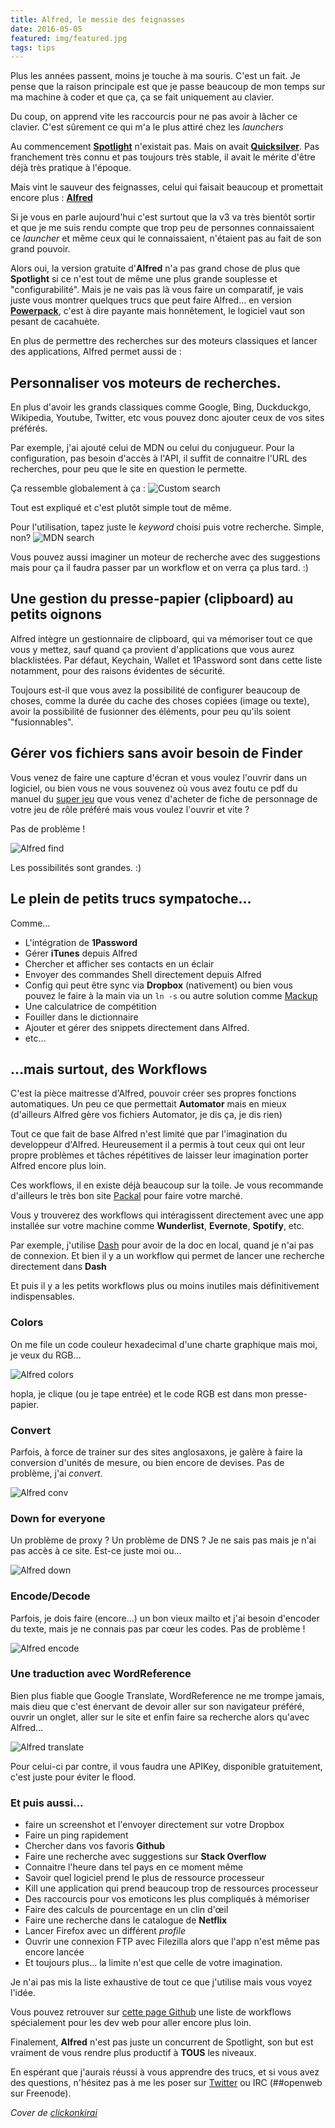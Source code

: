 ```yaml
---
title: Alfred, le messie des feignasses
date: 2016-05-05
featured: img/featured.jpg
tags: tips
---
```


Plus les années passent, moins je touche à ma souris. C'est un fait. Je pense que la raison principale est que je passe beaucoup de mon temps sur ma machine à coder et que ça, ça se fait uniquement au clavier.

<!-- excerpt -->

Du coup, on apprend vite les raccourcis pour ne pas avoir à lâcher ce clavier. C'est sûrement ce qui m'a le plus attiré chez les _launchers_

Au commencement **[Spotlight](https://support.apple.com/fr-fr/HT204014)** n'existait pas. Mais on avait **[Quicksilver](https://qsapp.com/)**. Pas franchement très connu et pas toujours très stable, il avait le mérite d'être déjà très pratique à l'époque.

Mais vint le sauveur des feignasses, celui qui faisait beaucoup et promettait encore plus : **[Alfred](https://www.alfredapp.com/)**

Si je vous en parle aujourd'hui c'est surtout que la v3 va très bientôt sortir et que je me suis rendu compte que trop peu de personnes connaissaient ce _launcher_ et même ceux qui le connaissaient, n'étaient pas au fait de son grand pouvoir.

Alors oui, la version gratuite d'**Alfred** n'a pas grand chose de plus que **Spotlight** si ce n'est tout de même une plus grande souplesse et "configurabilité". Mais je ne vais pas là vous faire un comparatif, je vais juste vous montrer quelques trucs que peut faire Alfred… en version **[Powerpack](https://www.alfredapp.com/powerpack/)**, c'est à dire payante mais honnêtement, le logiciel vaut son pesant de cacahuète.

En plus de permettre des recherches sur des moteurs classiques et lancer des applications, Alfred permet aussi de :

## Personnaliser vos moteurs de recherches.

En plus d'avoir les grands classiques comme Google, Bing, Duckduckgo, Wikipedia, Youtube, Twitter, etc vous pouvez donc ajouter ceux de vos sites préférés.

Par exemple, j'ai ajouté celui de MDN ou celui du conjugueur. Pour la configuration, pas besoin d'accès à l'API, il suffit de connaitre l'URL des recherches, pour peu que le site en question le permette.

Ça ressemble globalement à ça :
![Custom search](img/custom-search.png)

Tout est expliqué et c'est plutôt simple tout de même.

Pour l'utilisation, tapez juste le _keyword_ choisi puis votre recherche. Simple, non?
![MDN search](img/mdn-search.png)

Vous pouvez aussi imaginer un moteur de recherche avec des suggestions mais pour ça il faudra passer par un workflow et on verra ça plus tard. :)

## Une gestion du presse-papier (clipboard) au petits oignons

Alfred intègre un gestionnaire de clipboard, qui va mémoriser tout ce que vous y mettez, sauf quand ça provient d'applications que vous aurez blacklistées. Par défaut, Keychain, Wallet et 1Password sont dans cette liste notamment, pour des raisons évidentes de sécurité.

Toujours est-il que vous avez la possibilité de configurer beaucoup de choses, comme la durée du cache des choses copiées (image ou texte), avoir la possibilité de fusionner des éléments, pour peu qu'ils soient "fusionnables".

## Gérer vos fichiers sans avoir besoin de Finder

Vous venez de faire une capture d'écran et vous voulez l'ouvrir dans un logiciel, ou bien vous ne vous souvenez où vous avez foutu ce pdf du manuel du [super jeu](http://www.keeptalkinggame.com/) que vous venez d'acheter de fiche de personnage de votre jeu de rôle préféré mais vous voulez l'ouvrir et vite ?

Pas de problème !

![Alfred find](img/alfred-find.gif)

Les possibilités sont grandes. :)

## Le plein de petits trucs sympatoche…

Comme…

- L'intégration de **1Password**
- Gérer **iTunes** depuis Alfred
- Chercher et afficher ses contacts en un éclair
- Envoyer des commandes Shell directement depuis Alfred
- Config qui peut être sync via **Dropbox** (nativement) ou bien vous pouvez le faire à la main via un `ln -s` ou autre solution comme [Mackup](https://github.com/lra/mackup)
- Une calculatrice de compétition
- Fouiller dans le dictionnaire
- Ajouter et gérer des snippets directement dans Alfred.
- etc…

## …mais surtout, des Workflows

C'est la pièce maitresse d'Alfred, pouvoir créer ses propres fonctions automatiques. Un peu ce que permettait **Automator** mais en mieux (d'ailleurs Alfred gère vos fichiers Automator, je dis ça, je dis rien)

Tout ce que fait de base Alfred n'est limité que par l'imagination du developpeur d'Alfred. Heureusement il a permis à tout ceux qui ont leur propre problèmes et tâches répétitives de laisser leur imagination porter Alfred encore plus loin.

Ces workflows, il en existe déjà beaucoup sur la toile. Je vous recommande d'ailleurs le très bon site [Packal](http://www.packal.org/) pour faire votre marché.

Vous y trouverez des workflows qui intéragissent directement avec une app installée sur votre machine comme **Wunderlist**, **Evernote**, **Spotify**, etc.

Par exemple, j'utilise [Dash](https://kapeli.com/dash) pour avoir de la doc en local, quand je n'ai pas de connexion. Et bien il y a un workflow qui permet de lancer une recherche directement dans **Dash**

Et puis il y a les petits workflows plus ou moins inutiles mais définitivement indispensables.

### Colors

On me file un code couleur hexadecimal d'une charte graphique mais moi, je veux du RGB…

![Alfred colors](img/alfred-colors.gif)

hopla, je clique (ou je tape entrée) et le code RGB est dans mon presse-papier.

### Convert

Parfois, à force de trainer sur des sites anglosaxons, je galère à faire la conversion d'unités de mesure, ou bien encore de devises. Pas de problème, j'ai _convert_.

![Alfred conv](img/alfred-conv.gif)

### Down for everyone

Un problème de proxy ? Un problème de DNS ? Je ne sais pas mais je n'ai pas accès à ce site. Est-ce juste moi ou…

![Alfred down](img/alfred-down.gif)

### Encode/Decode

Parfois, je dois faire (encore…) un bon vieux mailto et j'ai besoin d'encoder du texte, mais je ne connais pas par cœur les codes. Pas de problème !

![Alfred encode](img/alfred-encode.gif)

### Une traduction avec WordReference

Bien plus fiable que Google Translate, WordReference ne me trompe jamais, mais dieu que c'est énervant de devoir aller sur son navigateur préféré, ouvrir un onglet, aller sur le site et enfin faire sa recherche alors qu'avec Alfred…

![Alfred translate](img/alfred-translate.gif)

Pour celui-ci par contre, il vous faudra une APIKey, disponible gratuitement, c'est juste pour éviter le flood.

### Et puis aussi…

- faire un screenshot et l'envoyer directement sur votre Dropbox
- Faire un ping rapidement
- Chercher dans vos favoris **Github**
- Faire une recherche avec suggestions sur **Stack Overflow**
- Connaitre l'heure dans tel pays en ce moment même
- Savoir quel logiciel prend le plus de ressource processeur
- Kill une application qui prend beaucoup trop de ressources processeur
- Des raccourcis pour vos emoticons les plus compliqués à mémoriser
- Faire des calculs de pourcentage en un clin d'œil
- Faire une recherche dans le catalogue de **Netflix**
- Lancer Firefox avec un différent _profile_
- Ouvrir une connexion FTP avec Filezilla alors que l'app n'est même pas encore lancée
- Et toujours plus… la limite n'est que celle de votre imagination.

Je n'ai pas mis la liste exhaustive de tout ce que j'utilise mais vous voyez l'idée.

Vous pouvez retrouver sur [cette page Github](https://github.com/willfarrell/alfred-workflows) une liste de workflows spécialement pour les dev web pour aller encore plus loin.

Finalement, **Alfred** n'est pas juste un concurrent de Spotlight, son but est vraiment de vous rendre plus productif à **TOUS** les niveaux.

En espérant que j'aurais réussi à vous apprendre des trucs, et si vous avez des questions, n'hésitez pas à me les poser sur [Twitter](https://twitter.com/GoOz) ou IRC (##openweb sur Freenode).

_Cover de [clickonkirai](https://www.flickr.com/photos/clickonkirai/7175120640/)_

